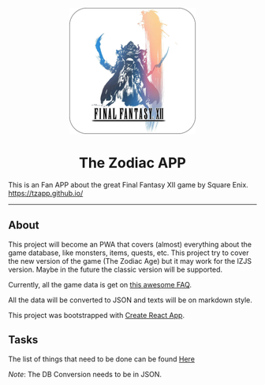 
<p align="center">
    <a href="https://tzapp.github.io/" rel="noopener" target="_blank">
        <img width="256" src="/public/image/icons/icon-512x512.png" alt="TZAPP logo">
    </a>
</p>

<h1 align="center">The Zodiac APP</h1>

This is an Fan APP about the great Final Fantasy XII game by Square Enix. https://tzapp.github.io/

---

## About

This project will become an PWA that covers (almost) everything about the game database, like monsters, items, quests, etc. This project try to cover the new version of the game (The Zodiac Age) but it may work for the IZJS version. Maybe in the future the classic version will be supported.

Currently, all the game data is get on [this awesome FAQ](https://gamefaqs.gamespot.com/ps2/939426-final-fantasy-xii-international-zodiac-job-system/faqs/49691). 

All the data will be converted to JSON and texts will be on markdown style.

This project was bootstrapped with [Create React App](https://github.com/facebookincubator/create-react-app).

## Tasks

The list of things that need to be done can be found [Here](https://github.com/tzapp/tzapp.github.io/issues/1)

*Note*: The DB Conversion needs to be in JSON.
